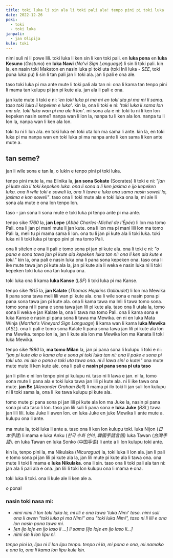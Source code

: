 ```yaml
---
title: toki luka li sin ala li toki pali ala! tenpo pini pi toki luka
date: 2022-12-26
poki:
  - toki
  - toki luka
janpali:
  - jan Olipija
kule: toki
---
```


nimi suli ni li powe lili. toki luka li ken sin li ken toki pali. en
**luka pona** en **luka Kesuno** (*Gestun*o) en **luka Nawi** (*Na\'vi
Sign Language*) li sin li toki pali. kin la, en nasin toki Makaton en
nasin luka pi toki uta (toki Inli luka - *SEE*, toki pona luka pu) li
sin li tan pali jan li toki ala. jan li pali e ona ale.

taso toki luka pi ma ante mute li toki pali ala tan ni: ona li kama tan
tenpo pini li mama tan kulupu pi jan pi kute ala. jan ala li pali e ona.

jan kute mute li toki e ni: *\'en toki luka pi ma mi en toki uta pi ma
mi li sama. taso toki luka li kepeken e luka\'*. kin la, ona li toki e
ni: *\'toki luka li sama lon ma ale. toki luka wan pi ma ale li lon\'*.
mi sona ala e ni: toki tu ni li ken lon kepeken nasin seme? nanpa wan li
lon la, nanpa tu li ken ala lon. nanpa tu li lon la, nanpa wan li ken
ala lon.

toki tu ni li lon ala. en toki luka en toki uta lon ma sama li ante. kin
la, en toki luka pi ma nanpa wan en toki luka pi ma nanpa ante li ken
sama li ken ante mute a.

## tan seme?

jan li wile sona e tan la, o lukin e tenpo pini pi toki luka.

tenpo pini mute la, ma Elinika la, **jan sona Sokate** (Socrates) li
toki e ni: *\"jan pi kute ala li toki kepeken luka. ona li sona a li ken
jasima e ijo kepeken luka. ona li wile toki e soweli la, ona li tawa e
luka ona sama nasin soweli la, jasima e kon soweli\"*. taso ona li toki
mute ala e toki luka ona la, mi ale li sona ala mute e ona lon tenpo
lon.

taso - jan sona li sona mute e toki luka pi tenpo ante pi ma ante.

tenpo sike *1760* la, **jan Lepe** (*Abbé Charles-Michel de l\'Épée*) li
lon ma tomo Pali. ona li jan pi mani mute li jan kute. ona li lon ma pi
mani lili lon ma tomo Pali la, meli tu pi mama sama li lon. ona tu li
jan pi kute ala li toki luka. toki luka ni li toki luka pi tenpo pini pi
ma tomo Pali.

ona li sitelen e ona li pali e tomo sona pi jan pi kute ala. ona li toki
e ni: *\"o pana e sona tawa jan pi kute ala kepeken luka tan ni: ona li
ken ala kute e toki.\"* kin la, ona pali e nasin luka ona li pana sona
kepeken ona. taso ona li ike mute tawa jan pi kute ala la, jan pi kute
ala li weka e nasin luka ni li toki kepeken toki luka ona tan kulupu
ona.

toki luka ona li kama **luka Kanse** (*LSF*) li toki luka pi ma Kanse.

tenpo sike *1815* la, **jan Kalate** (*Thomas Hopkins Gallaudet*) li lon
ma Mewika li pana sona tawa meli lili wan pi kute ala. ona li wile sona
e nasin pona pi pana sona tawa jan pi kute ala. ona li kama tawa ma Inli
li tawa tomo sona. tomo sona ni li pana e sona tawa jan lili pi kute
ala. taso ona li utala la, tomo sona li weka e jan Kalate la, ona li
tawa ma tomo Pali. ona li kama sona e luka Kanse e nasin pi pana sona li
tawa ma Mewika. en ni en luka Mata Winja (*Martha\'s Vineyard Sign
Language*) li kama wan li kama **luka Mewika** (*ASL*). ona li pali e
tomo sona Kalate li pana sona tawa jan lili pi kute ala lon ma Mewika.
tenpo lon la, jan li kute ala lon ma Mewika lon ma Kanata li toki luka
Mewika.

tenpo sike *1880* la, **ma tomo Milan** la, jan pi pana sona li kulupu
li toki e ni: *\"jan pi kute ala o kama ala e sona pi toki luka tan ni:
ona li pake e sona pi toki uta. mi ale o pana e toki uta tawa ona. ni li
lawa sin! o kute!\"* ona mute mute mute li ken kute ale. ona li pali e
**nasin pi pana sona pi uta** **taso**

jan li pilin e ni lon tenpo pini pi kulupu ni. taso ni li lawa e jan. ni
la, tomo sona mute li pana ala e toki luka tawa jan lili pi kute ala. ni
li ike tawa ona mute. **jan Be** (*Alexander Graham Bell*) li mama pi
ilo toki li jan suli lon kulupu ni li toki sama la, ona li ike tawa
kulupu pi kute ala.

tomo mute pi pana sona pi jan lili pi kute ala lon ma Juke la, nasin pi
pana sona pi uta taso li lon. taso jan lili suli li pana sona e **luka
Juke** (*BSL*) tawa jan lili lili. luka Juke li awen lon. en luka Juke
en juke Mewika li ante mute a. kulupu ona li ante.

ma mute la, toki luka li ante a. taso ona li ken lon kulupu toki. luka
Nijon (*日本手話*) li mama e luka Anku (*한국 수화 언어*,
*韓國手話言語)* luka Tawan (*台灣手語*). en luka Tawan en luka Sonko
(中国手语) li ante a li lon kulupu toki ante.

kin la, tenpo pini la, ma Nikulaka (*Nicuragua*) la, toki luka li lon
ala. jan li pali e tomo sona pi jan lili pi kute ala la, jan lili mute
pi kute ala li tawa ona. ona mute li toki li mama e **luka Nikulaka**.
ona li sin. taso ona li toki pali ala tan ni: jan ala li pali ala e ona.
jan lili li toki lon kulupu ona li mama e ona.

toki luka li toki. ona li kule ale li ken ale a.

o pona!

### nasin toki nasa mi:

- *nimi nimi li lon toki luka la, mi lili e ona tawa \'luka Nimi\' taso. nimi suli ona li awen \"toki luka pi ma Nimi\" anu \"toki luka Nimi\", taso ni li lili e ona lon nasin pona tawa mi.*
- *\[en ijo loje en ijo laso li ...\] li sama \[ijo loje en ijo laso li...\]*
- *nimi sin li lon lipu ni.*

*tenpo pini la, lipu ni li lon lipu tenpo. tenpo ni la, mi pona e ona,
mi namako e ona la, ona li kama lon lipu kule kin.*
